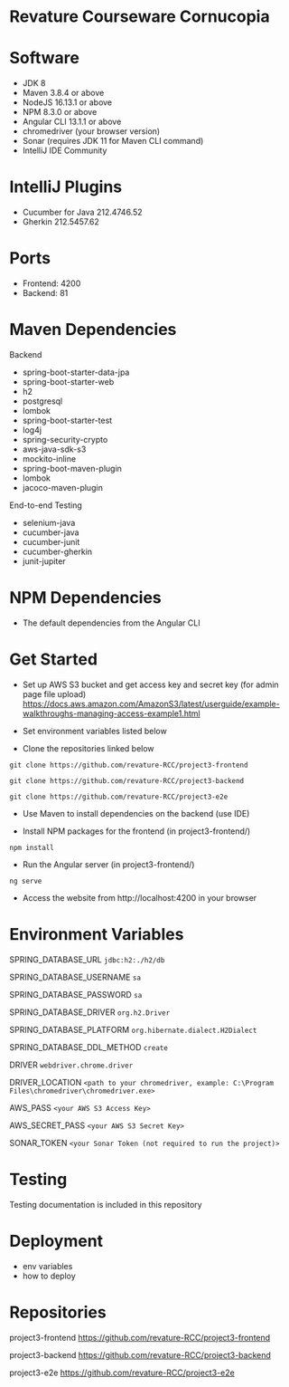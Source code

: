 # Revature Courseware Cornucopia

# Software
- JDK 8
- Maven 3.8.4 or above
- NodeJS 16.13.1 or above
- NPM 8.3.0 or above
- Angular CLI 13.1.1 or above
- chromedriver (your browser version)
- Sonar (requires JDK 11 for Maven CLI command)
- IntelliJ IDE Community

# IntelliJ Plugins
- Cucumber for Java 212.4746.52
- Gherkin 212.5457.62

# Ports
- Frontend: 4200
- Backend: 81

# Maven Dependencies
Backend
- spring-boot-starter-data-jpa
- spring-boot-starter-web
- h2
- postgresql
- lombok
- spring-boot-starter-test
- log4j
- spring-security-crypto
- aws-java-sdk-s3
- mockito-inline
- spring-boot-maven-plugin
- lombok
- jacoco-maven-plugin

End-to-end Testing
- selenium-java
- cucumber-java
- cucumber-junit
- cucumber-gherkin
- junit-jupiter

# NPM Dependencies
- The default dependencies from the Angular CLI

# Get Started
- Set up AWS S3 bucket and get access key and secret key (for admin page file upload)
https://docs.aws.amazon.com/AmazonS3/latest/userguide/example-walkthroughs-managing-access-example1.html

- Set environment variables listed below

- Clone the repositories linked below

`git clone https://github.com/revature-RCC/project3-frontend`

`git clone https://github.com/revature-RCC/project3-backend`

`git clone https://github.com/revature-RCC/project3-e2e`

- Use Maven to install dependencies on the backend (use IDE)

- Install NPM packages for the frontend (in project3-frontend/)

`npm install`

- Run the Angular server (in project3-frontend/)

`ng serve`

- Access the website from http://localhost:4200 in your browser

# Environment Variables

SPRING_DATABASE_URL `jdbc:h2:./h2/db`

SPRING_DATABASE_USERNAME `sa`

SPRING_DATABASE_PASSWORD `sa`

SPRING_DATABASE_DRIVER `org.h2.Driver`

SPRING_DATABASE_PLATFORM `org.hibernate.dialect.H2Dialect`

SPRING_DATABASE_DDL_METHOD `create`

DRIVER `webdriver.chrome.driver`

DRIVER_LOCATION `<path to your chromedriver, example: C:\Program Files\chromedriver\chromedriver.exe>`

AWS_PASS `<your AWS S3 Access Key>`

AWS_SECRET_PASS `<your AWS S3 Secret Key>`

SONAR_TOKEN `<your Sonar Token (not required to run the project)>`

# Testing
Testing documentation is included in this repository

# Deployment
- env variables
- how to deploy

# Repositories
project3-frontend https://github.com/revature-RCC/project3-frontend

project3-backend https://github.com/revature-RCC/project3-backend

project3-e2e https://github.com/revature-RCC/project3-e2e
